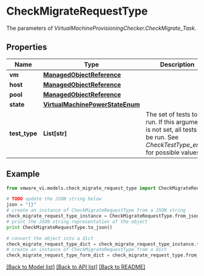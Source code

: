# CheckMigrateRequestType

The parameters of *VirtualMachineProvisioningChecker.CheckMigrate_Task*. 

## Properties
Name | Type | Description | Notes
------------ | ------------- | ------------- | -------------
**vm** | [**ManagedObjectReference**](ManagedObjectReference.md) |  | 
**host** | [**ManagedObjectReference**](ManagedObjectReference.md) |  | [optional] 
**pool** | [**ManagedObjectReference**](ManagedObjectReference.md) |  | [optional] 
**state** | [**VirtualMachinePowerStateEnum**](VirtualMachinePowerStateEnum.md) |  | [optional] 
**test_type** | **List[str]** | The set of tests to run. If this argument is not set, all tests will be run. See *CheckTestType_enum* for possible values.  | [optional] 

## Example

```python
from vmware_vi.models.check_migrate_request_type import CheckMigrateRequestType

# TODO update the JSON string below
json = "{}"
# create an instance of CheckMigrateRequestType from a JSON string
check_migrate_request_type_instance = CheckMigrateRequestType.from_json(json)
# print the JSON string representation of the object
print CheckMigrateRequestType.to_json()

# convert the object into a dict
check_migrate_request_type_dict = check_migrate_request_type_instance.to_dict()
# create an instance of CheckMigrateRequestType from a dict
check_migrate_request_type_form_dict = check_migrate_request_type.from_dict(check_migrate_request_type_dict)
```
[[Back to Model list]](../README.md#documentation-for-models) [[Back to API list]](../README.md#documentation-for-api-endpoints) [[Back to README]](../README.md)


